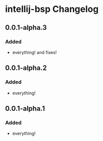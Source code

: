 <!-- Keep a Changelog guide -> https://keepachangelog.com -->

# intellij-bsp Changelog

## 0.0.1-alpha.3

### Added

- everything! and fixes!

## 0.0.1-alpha.2

### Added

- everything!

## 0.0.1-alpha.1

### Added

- everything!
